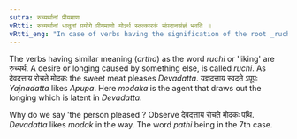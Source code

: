 ```yaml
---
sutra: रुच्यर्थानां प्रीयमाणः
vRtti: रुच्यर्थानां धातूनां प्रयोगे प्रीयमाणो योऽर्थ स्तत्कारकं संप्रदानसंज्ञं भवति ॥
vRtti_eng: "In case of verbs having the signification of the root _ruch_ 'to like,' the person or thing that is pleased or satisfied, is called _Sampradana_ or recipient."
---
```

The verbs having similar meaning (_artha_) as the word _ruchi_ or 'liking' are रुच्यर्थ. A desire or longing caused by something else, is called _ruchi_. As देवदत्ताय रोचते मोदकः the sweet meat pleases _Devadatta_. यज्ञदत्ताय स्वदते ऽपूपः _Yajnadatta_ likes _Apupa_. Here _modaka_ is the agent that draws out the longing which is latent in _Devadatta_.

Why do we say 'the person pleased'? Observe देवदत्ताय रोचते मोदकः पथि. _Devadatta_ likes _modak_ in the way. The word _pathi_ being in the 7th case.
